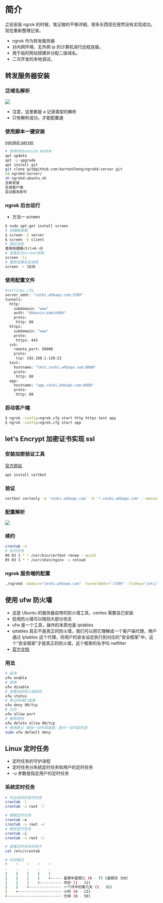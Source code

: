 # 简介

之前安装 ngrok 的时候，笔记做的不够详细，很多东西现在居然没有实现成功。现在重新整理记录。

- ngrok 作为转发服务器
- 对内网环境、无外网 ip 的计算机进行远程连接。
- 用于临时网站搭建并分配二级域名。
- 二次开发的本地调试。

## 转发服务器安装

### 泛域名解析

![](https://img2020.cnblogs.com/blog/2007691/202009/2007691-20200908204258535-814943799.png)

- 注意，这里都是 a 记录类型的解析
- 只有解析成功，才能配置通

### 使用脚本一键安装

[ngrokd-server](https://github.com/bartonCheng/ngrokd-server)

```bash
# 使用的Ubuntu18.04版本
apt update
apt -y upgrade
apt install git
git clone git@github.com:bartonCheng/ngrokd-server.git
cd ngrokd-server/
sh ngrokd-ubuntu.sh
全新安装
生成客户端
启动服务即可
```

### ngrok 后台运行

- 方法一 screen

```bash
$ sudo apt-get install screen
# 创建新屏幕
$ screen -S server
$ screen -S client
# 退出当前
使用快捷键ctrl+A->D
# 查看后台screen进程
screen -ls
# 重新连接后台进程
screen -r 1826
```

### 使用配置文件

```bash
#settings.cfg
server_addr: "ceshi.whbaqn.com:3399"
tunnels:
  http:
    subdomain: "www"
    auth: "dkkevin:admin999"
    proto:
     http: 80
  https:
    subdomain: "www"
    proto:
     https: 443
  ssh:
    remote_port: 50000
    proto:
     tcp: 192.168.1.120:22
  test:
    hostname: "test.ceshi.whbaqn.com:8080"
    proto:
     http: 80
  app:
    hostname: "app.ceshi.whbaqn.com:8080"
    proto:
     http: 80
```

### 启动客户端

```bash
$ ngrok -config=ngrok.cfg start http https test app
$ ngrok -config=ngrok.cfg start app
```

## let's Encrypt 加密证书实现 ssl

### 安装加密验证工具

[官方网站](https://letsencrypt.org/zh-cn/getting-started/)

```bash
apt install certbot

```

### 验证

```bash
certbot certonly -d 'ceshi.whbaqn.com' -d '*.ceshi.whbaqn.com' --manual --preferred-challenges dns-01 --server https://acme-v02.api.letsencrypt.org/directory
```

### 配置解析

![](https://img2020.cnblogs.com/blog/2007691/202009/2007691-20200908205918019-623921634.png)

### 续约

```bash
crontab -e
# 定时任务
00 03 1 * * /usr/bin/certbot renew --quiet
05 03 1 * * /usr/sbin/nginx -s reload
```

### ngrok 服务端的配置

```bash
./ngrokd -domain="ceshi.whbaqn.com" -tunnelAddr=":3399" -tlsKey="/etc/letsencrypt/live/ceshi.whbaqn.com/privkey.pem" -tlsCrt="/etc/letsencrypt/live/ceshi.whbaqn.com/fullchain.pem"
```

## 使用 ufw 防火墙

- 这是 Ubuntu 的服务器自带的防火墙工具，centos 需要自己安装
- 启用防火墙可以阻挡大部分攻击
- ufw 是一个工具，操作的本质也是 iptables
- iptables 其实不是真正的防火墙，我们可以把它理解成一个客户端代理，用户通过 iptables 这个代理，将用户的安全设定执行到对应的"安全框架"中，这个"安全框架"才是真正的防火墙，这个框架的名字叫 netfilter
- [官方文档](https://help.ubuntu.com/community/UFW)

### 用法

```bash
# 启用
ufw enable
# 禁用
ufw disable
# 查看当前防火墙规则
ufw status
# 禁止80端口连接
ufw deny 80/tcp
# 允许
ufw allow port
# 删除规则
ufw delete allow 80/tcp
# 使用默认 阻挡一切外部连接，放行一切内部外连
sudo ufw default deny
```

## Linux 定时任务

- 定时任务的守护进程
- 定时任务分系统定时任务和用户的定时任务
- -u 参数是指定用户的定时任务

### 系统定时任务

```bash
# 列出目前的定时任务
crontab -l
crontab -u root -l

# 编辑定时任务
crontab –e
crontab -u root -e
# 删除定时任务
crontab –i
crontab -u root -i

# 查看定时任务的例子
cat /etc/crontab

# 时间格式
*    *    *    *    *
-    -    -    -    -
|    |    |    |    |
|    |    |    |    +----- 星期中星期几 (0 - 7) (星期天 为0)
|    |    |    +---------- 月份 (1 - 12)
|    |    +--------------- 一个月中的第几天 (1 - 31)
|    +-------------------- 小时 (0 - 23)
+------------------------- 分钟 (0 - 59)
```
